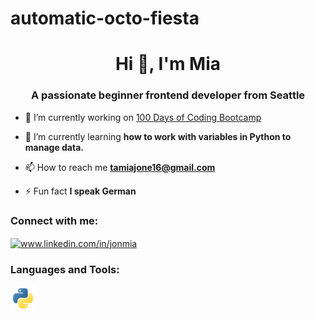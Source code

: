 # automatic-octo-fiesta
<h1 align="center">Hi 👋, I'm Mia</h1>
<h3 align="center">A passionate beginner frontend developer from Seattle</h3>

- 🔭 I’m currently working on [100 Days of Coding Bootcamp](https://www.udemy.com/course/100-days-of-code/)

- 🌱 I’m currently learning **how to work with variables in Python to manage data.**

- 📫 How to reach me **tamiajone16@gmail.com**

- ⚡ Fun fact **I speak German**

<h3 align="left">Connect with me:</h3>
<p align="left">
<a href="https://linkedin.com/in/www.linkedin.com/in/jonmia" target="blank"><img align="center" src="https://raw.githubusercontent.com/rahuldkjain/github-profile-readme-generator/master/src/images/icons/Social/linked-in-alt.svg" alt="www.linkedin.com/in/jonmia" height="30" width="40" /></a>
</p>

<h3 align="left">Languages and Tools:</h3>
<p align="left"> <a href="https://www.python.org" target="_blank" rel="noreferrer"> <img src="https://raw.githubusercontent.com/devicons/devicon/master/icons/python/python-original.svg" alt="python" width="40" height="40"/> </a> </p>
